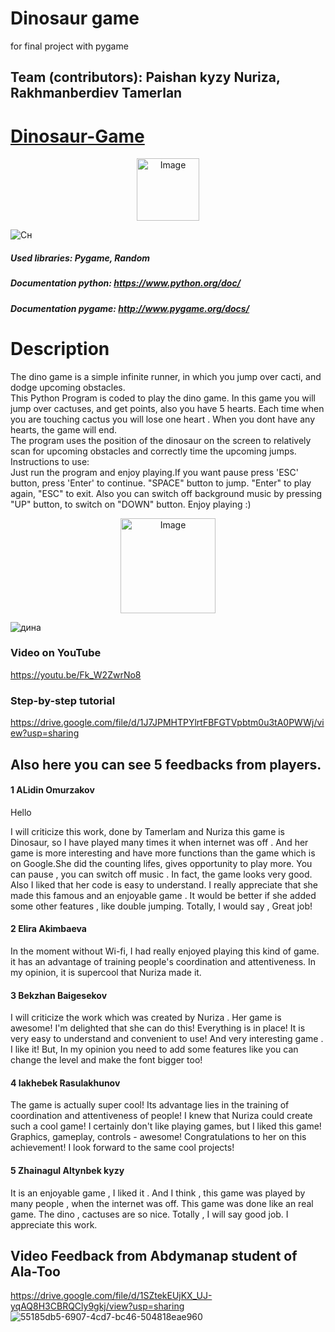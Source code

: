 # Dinosaur game
for final project with pygame
## Team (contributors): Paishan kyzy Nuriza, Rakhmanberdiev Tamerlan
# [Dinosaur-Game](chrome://dino)
<div align="center" ><img src="https://github.com/sgagankumar/Chrome-Dinosaur-Game-Hack/blob/master/Images/IMG1.JPG" alt="Image" width=auto height=100px/></div>

![Сн](https://user-images.githubusercontent.com/73305001/102723156-0bc2ca00-4328-11eb-8098-0a98d0e01287.JPG)
##### Used libraries: Pygame, Random
##### Documentation python: https://www.python.org/doc/
##### Documentation pygame: http://www.pygame.org/docs/ 
# Description
The dino game is a simple infinite runner, in which you jump over cacti, and dodge upcoming obstacles.<br>
This Python Program is coded to play the dino game. In this game you will jump over cactuses, and get points, also you have 5 hearts. Each time when
you are touching cactus you will lose one heart . When you dont have any hearts, the game will end.<br>
The program uses the position of the dinosaur on the screen to relatively scan for upcoming obstacles and correctly time the upcoming jumps.
Instructions to use:<br>
Just run the program and enjoy playing.If you want pause press 'ESC' button, press 'Enter' to continue. "SPACE" button to jump. "Enter" to play again, "ESC" to exit. Also you can switch off background music by pressing "UP" button, to switch on "DOWN" button. Enjoy playing :)
<div align="center" ><img src="https://github.com/sgagankumar/Chrome-Dinosaur-Game-Hack/blob/master/Images/Dino_non-birthday_version.gif" alt="Image" width=auto height=152px/></div>

![дина](https://user-images.githubusercontent.com/73305001/102693857-616f7780-423f-11eb-874b-a205eb501856.JPG)
### Video on YouTube
https://youtu.be/Fk_W2ZwrNo8
### Step-by-step tutorial
https://drive.google.com/file/d/1J7JPMHTPYlrtFBFGTVpbtm0u3tA0PWWj/view?usp=sharing
## Also here you can see 5 feedbacks from players. 
#### 1 ALidin Omurzakov
Hello

I will criticize  this work, done by Tamerlam and Nuriza
this game is Dinosaur, so I have played many times it when internet was off .
And her game is more interesting and have more functions than the game which is on Google.She did  the counting lifes, gives opportunity to play more. You can pause , you can switch off music . In fact,  the game looks very good. Also I liked that her code is easy to understand. 
I really appreciate that she made this famous and an enjoyable game .
It would be better if she added some other features , like double jumping.
Totally, I would say , Great job!
#### 2 Elira Akimbaeva
In the moment without Wi-fi, I had really enjoyed playing this kind of game. it has an advantage of training people's coordination and attentiveness. In my opinion, it is supercool that Nuriza made it.
#### 3 Bekzhan Baigesekov
I will criticize the work which was created by Nuriza . Her game is awesome! I'm delighted that she can do this! Everything is in place! It is very easy to understand and convenient to use! And very interesting game . I like it! But, In my opinion you need to add some features like you can change the level and make the font bigger too!
#### 4 Iakhebek Rasulakhunov
The game is actually super cool! Its advantage lies in the training of coordination and attentiveness of people! I knew that Nuriza could create such a cool game! I certainly don't like playing games, but I liked this game! Graphics, gameplay, controls - awesome! Congratulations to her on this achievement! I look forward to the same cool projects!
#### 5 Zhainagul Altynbek kyzy
It is an enjoyable game , I liked it . And I think , this game was played by many people , when the internet was off. This game was done like an real game. The dino , cactuses are so nice. Totally , I will say good job. I appreciate this work.
## Video Feedback from Abdymanap student of Ala-Too
https://drive.google.com/file/d/1SZtekEUjKX_UJ-yqAQ8H3CBRQCly9gkj/view?usp=sharing
![55185db5-6907-4cd7-bc46-504818eae960](https://user-images.githubusercontent.com/73305001/102858776-a4526a80-444c-11eb-8692-d76157a14be5.jpg)
